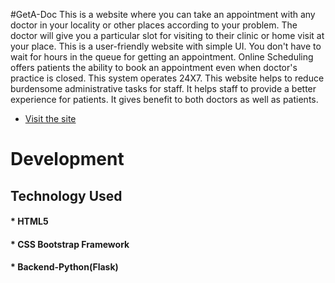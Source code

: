 #GetA-Doc
This is a website where you can take an appointment with any doctor in your locality or other places according to your problem. The doctor will give you a particular slot for visiting to their clinic or home visit at your place. This is a user-friendly website with simple UI. You don't have to wait for hours in the queue for getting an appointment. Online Scheduling offers patients the ability to book an appointment even when doctor's practice is closed. This system operates 24X7. This website helps to reduce burdensome administrative tasks for staff. It helps staff to provide a better experience for patients. It gives benefit to both doctors as well as patients.
* [Visit the site](https://getadoc.herokuapp.com/)

# Development

## Technology Used
 #### * HTML5
 #### * CSS Bootstrap Framework
 #### * Backend-Python(Flask)
